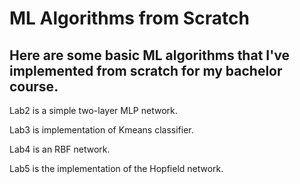 # ML Algorithms from Scratch

## Here are some basic ML algorithms that I've implemented from scratch for my bachelor course. 



Lab2 is a simple two-layer MLP network. 

Lab3 is implementation of Kmeans classifier.

Lab4 is an RBF network.

Lab5 is the implementation of the Hopfield network.
